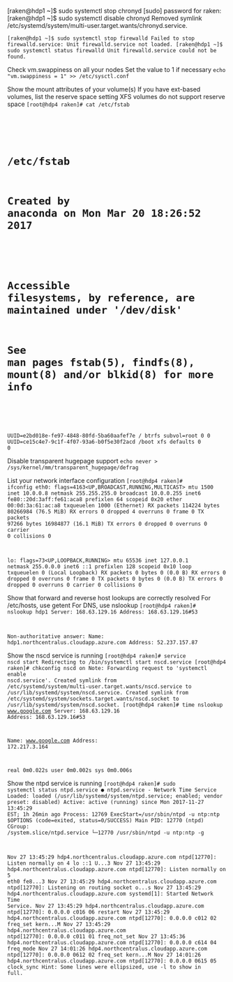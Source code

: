 [raken@hdp1 ~]$ sudo systemctl stop chronyd
[sudo] password for raken: 
[raken@hdp1 ~]$ sudo systemctl disable chronyd
Removed symlink /etc/systemd/system/multi-user.target.wants/chronyd.service.



<code>[raken@hdp1 ~]$ sudo systemctl stop firewalld
Failed to stop firewalld.service: Unit firewalld.service not loaded.
[raken@hdp1 ~]$ sudo systemctl status firewalld
Unit firewalld.service could not be found.</code>



Check vm.swappiness on all your nodes
Set the value to 1 if necessary
	<code>echo "vm.swappiness = 1" >> /etc/sysctl.conf</code>

Show the mount attributes of your volume(s)
If you have ext-based volumes, list the reserve space setting
XFS volumes do not support reserve space
<code>[root@hdp4 raken]# cat /etc/fstab

#
# /etc/fstab
# Created by anaconda on Mon Mar 20 18:26:52 2017
#
# Accessible filesystems, by reference, are maintained under '/dev/disk'
# See man pages fstab(5), findfs(8), mount(8) and/or blkid(8) for more info
#
UUID=e2bd018e-fe97-4848-80fd-5ba60aafef7e /                       btrfs   subvol=root     0 0
UUID=ce15c4e7-9c1f-4f07-93a6-b0f5e30f2acd /boot                   xfs     defaults        0 0</code>


Disable transparent hugepage support
<code>echo never > /sys/kernel/mm/transparent_hugepage/defrag</code>

List your network interface configuration
<code>[root@hdp4 raken]# ifconfig
eth0: flags=4163<UP,BROADCAST,RUNNING,MULTICAST>  mtu 1500
        inet 10.0.0.8  netmask 255.255.255.0  broadcast 10.0.0.255
        inet6 fe80::20d:3aff:fe61:aca8  prefixlen 64  scopeid 0x20<link>
        ether 00:0d:3a:61:ac:a8  txqueuelen 1000  (Ethernet)
        RX packets 114224  bytes 80266984 (76.5 MiB)
        RX errors 0  dropped 4  overruns 0  frame 0
        TX packets 97266  bytes 16984877 (16.1 MiB)
        TX errors 0  dropped 0 overruns 0  carrier 0  collisions 0

lo: flags=73<UP,LOOPBACK,RUNNING>  mtu 65536
        inet 127.0.0.1  netmask 255.0.0.0
        inet6 ::1  prefixlen 128  scopeid 0x10<host>
        loop  txqueuelen 0  (Local Loopback)
        RX packets 0  bytes 0 (0.0 B)
        RX errors 0  dropped 0  overruns 0  frame 0
        TX packets 0  bytes 0 (0.0 B)
        TX errors 0  dropped 0 overruns 0  carrier 0  collisions 0</code>


Show that forward and reverse host lookups are correctly resolved
For /etc/hosts, use getent
For DNS, use nslookup
<code>[root@hdp4 raken]# nslookup hdp1
Server:		168.63.129.16
Address:	168.63.129.16#53

Non-authoritative answer:
Name:	hdp1.northcentralus.cloudapp.azure.com
Address: 52.237.157.87</code>


Show the nscd service is running
<code>[root@hdp4 raken]# service nscd start
Redirecting to /bin/systemctl start  nscd.service
[root@hdp4 raken]# chkconfig nscd on
Note: Forwarding request to 'systemctl enable nscd.service'.
Created symlink from /etc/systemd/system/multi-user.target.wants/nscd.service to /usr/lib/systemd/system/nscd.service.
Created symlink from /etc/systemd/system/sockets.target.wants/nscd.socket to /usr/lib/systemd/system/nscd.socket.
[root@hdp4 raken]# time nslookup www.google.com
Server:   168.63.129.16
Address:  168.63.129.16#53

Name: www.google.com
Address: 172.217.3.164


real  0m0.022s
user  0m0.002s
sys 0m0.006s</code>

Show the ntpd service is running
<code>[root@hdp4 raken]# sudo systemctl status ntpd.service
● ntpd.service - Network Time Service
   Loaded: loaded (/usr/lib/systemd/system/ntpd.service; enabled; vendor preset: disabled)
   Active: active (running) since Mon 2017-11-27 13:45:29 EST; 1h 26min ago
  Process: 12769 ExecStart=/usr/sbin/ntpd -u ntp:ntp $OPTIONS (code=exited, status=0/SUCCESS)
 Main PID: 12770 (ntpd)
   CGroup: /system.slice/ntpd.service
           └─12770 /usr/sbin/ntpd -u ntp:ntp -g

Nov 27 13:45:29 hdp4.northcentralus.cloudapp.azure.com ntpd[12770]: Listen normally on 4 lo ::1 U...3
Nov 27 13:45:29 hdp4.northcentralus.cloudapp.azure.com ntpd[12770]: Listen normally on 5 eth0 fe8...3
Nov 27 13:45:29 hdp4.northcentralus.cloudapp.azure.com ntpd[12770]: Listening on routing socket o...s
Nov 27 13:45:29 hdp4.northcentralus.cloudapp.azure.com systemd[1]: Started Network Time Service.
Nov 27 13:45:29 hdp4.northcentralus.cloudapp.azure.com ntpd[12770]: 0.0.0.0 c016 06 restart
Nov 27 13:45:29 hdp4.northcentralus.cloudapp.azure.com ntpd[12770]: 0.0.0.0 c012 02 freq_set kern...M
Nov 27 13:45:29 hdp4.northcentralus.cloudapp.azure.com ntpd[12770]: 0.0.0.0 c011 01 freq_not_set
Nov 27 13:45:36 hdp4.northcentralus.cloudapp.azure.com ntpd[12770]: 0.0.0.0 c614 04 freq_mode
Nov 27 14:01:26 hdp4.northcentralus.cloudapp.azure.com ntpd[12770]: 0.0.0.0 0612 02 freq_set kern...M
Nov 27 14:01:26 hdp4.northcentralus.cloudapp.azure.com ntpd[12770]: 0.0.0.0 0615 05 clock_sync
Hint: Some lines were ellipsized, use -l to show in full.</code>
